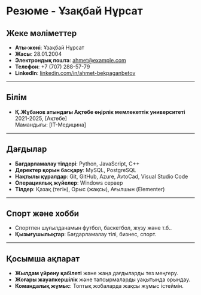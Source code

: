 # 
# Резюме - Ұзақбай Нұрсат

## Жеке мәліметтер
- **Аты-жөні**: Ұзақбай Нұрсат
- **Жасы**: 28.01.2004
- **Электрондық пошта**: [ahmet@example.com](mailto:ahmet@example.com)
- **Телефон**: +7 (707) 288-57-79
- **LinkedIn**: [linkedin.com/in/ahmet-bekpaganbetov](https://linkedin.com/in/ahmet-bekpaganbetov) 

---

## Білім

- **Қ.Жұбанов атындағы Ақтөбе өңірлік мемлекеттік университеті** 2021-2025, [Ақтөбе]  
  Мамандығы: [IT-Медицина]  

---

## Дағдылар

- **Бағдарламалау тілдері**: Python, JavaScript, C++
- **Деректер қорын басқару**: MySQL, PostgreSQL
- **Нақтылы құралдар**: Git, GitHub, Azure, AvtoCad, Visual Studio Code
- **Операциялық жүйелер**: Windows сервер 
- **Тілдер**: Қазақ (тегін), Орыс (жақсы), Ағылшын (Elementer)

---

## Спорт және хобби

- Спортпен шұғылданамын футбол, баскетбол, жүзу және т.б..
- **Қызығушылықтар**: Бағдарламалау тілі, бизнес, спорт.

---

## Қосымша ақпарат

- **Жылдам үйрену қабілеті** және жаңа дағдыларды тез меңгеру.
- **Жоғары жауапкершілік** және тапсырмаларды уақытында орындау.
- **Командалық жұмыс**: Топтық жобаларда жақсы жұмыс істеймін.

